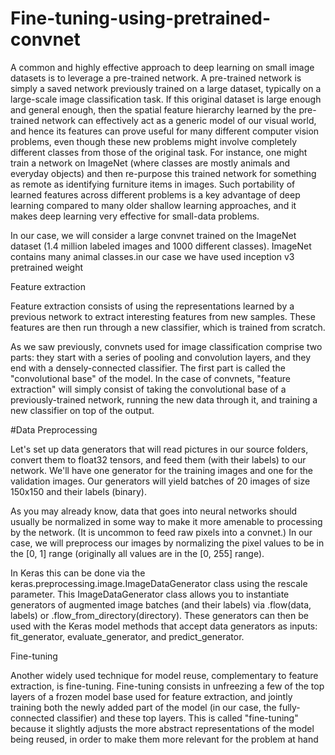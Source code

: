 # Fine-tuning-using-pretrained-convnet
A common and highly effective approach to deep learning on small image datasets is to leverage a pre-trained network. A pre-trained network is simply a saved network previously trained on a large dataset, typically on a large-scale image classification task. If this original dataset is large enough and general enough, then the spatial feature hierarchy learned by the pre-trained network can effectively act as a generic model of our visual world, and hence its features can prove useful for many different computer vision problems, even though these new problems might involve completely different classes from those of the original task. For instance, one might train a network on ImageNet (where classes are mostly animals and everyday objects) and then re-purpose this trained network for something as remote as identifying furniture items in images. Such portability of learned features across different problems is a key advantage of deep learning compared to many older shallow learning approaches, and it makes deep learning very effective for small-data problems.

In our case, we will consider a large convnet trained on the ImageNet dataset (1.4 million labeled images and 1000 different classes). ImageNet contains many animal classes.in our case we have used inception v3 pretrained weight

Feature extraction

Feature extraction consists of using the representations learned by a previous network to extract interesting features from new samples. These features are then run through a new classifier, which is trained from scratch.

As we saw previously, convnets used for image classification comprise two parts: they start with a series of pooling and convolution layers, and they end with a densely-connected classifier. The first part is called the "convolutional base" of the model. In the case of convnets, "feature extraction" will simply consist of taking the convolutional base of a previously-trained network, running the new data through it, and training a new classifier on top of the output.

#Data Preprocessing

Let's set up data generators that will read pictures in our source folders, convert them to float32 tensors, and feed them (with their labels) to our network. We'll have one generator for the training images and one for the validation images. Our generators will yield batches of 20 images of size 150x150 and their labels (binary).

As you may already know, data that goes into neural networks should usually be normalized in some way to make it more amenable to processing by the network. (It is uncommon to feed raw pixels into a convnet.) In our case, we will preprocess our images by normalizing the pixel values to be in the [0, 1] range (originally all values are in the [0, 255] range).

In Keras this can be done via the keras.preprocessing.image.ImageDataGenerator class using the rescale parameter. This ImageDataGenerator class allows you to instantiate generators of augmented image batches (and their labels) via .flow(data, labels) or .flow_from_directory(directory). These generators can then be used with the Keras model methods that accept data generators as inputs: fit_generator, evaluate_generator, and predict_generator.

Fine-tuning

Another widely used technique for model reuse, complementary to feature extraction, is fine-tuning. Fine-tuning consists in unfreezing a few of the top layers of a frozen model base used for feature extraction, and jointly training both the newly added part of the model (in our case, the fully-connected classifier) and these top layers. This is called "fine-tuning" because it slightly adjusts the more abstract representations of the model being reused, in order to make them more relevant for the problem at hand

